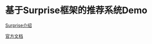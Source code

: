 # 基于Surprise框架的推荐系统Demo
[Surprise介绍](http://surpriselib.com/)

[官方文档](https://surprise.readthedocs.io/en/stable/)

